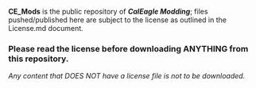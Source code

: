 **CE_Mods** is the public repository of ***CalEagle Modding***; files pushed/published here are subject to the license as outlined in the License.md document. 

### Please read the license before downloading ANYTHING from this repository.

*Any content that DOES NOT have a license file is not to be downloaded.*
